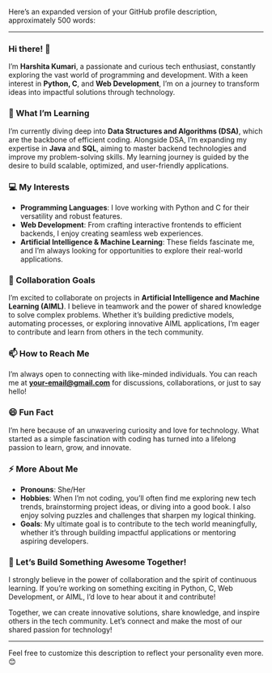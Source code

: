 Here’s an expanded version of your GitHub profile description, approximately 500 words:  

---

### Hi there! 👋  
I’m **Harshita Kumari**, a passionate and curious tech enthusiast, constantly exploring the vast world of programming and development. With a keen interest in **Python, C**, and **Web Development**, I’m on a journey to transform ideas into impactful solutions through technology.  

### 🌱 What I’m Learning  
I’m currently diving deep into **Data Structures and Algorithms (DSA)**, which are the backbone of efficient coding. Alongside DSA, I’m expanding my expertise in **Java** and **SQL**, aiming to master backend technologies and improve my problem-solving skills. My learning journey is guided by the desire to build scalable, optimized, and user-friendly applications.  

### 💻 My Interests  
- **Programming Languages**: I love working with Python and C for their versatility and robust features.  
- **Web Development**: From crafting interactive frontends to efficient backends, I enjoy creating seamless web experiences.  
- **Artificial Intelligence & Machine Learning**: These fields fascinate me, and I’m always looking for opportunities to explore their real-world applications.  

### 💞️ Collaboration Goals  
I’m excited to collaborate on projects in **Artificial Intelligence and Machine Learning (AIML)**. I believe in teamwork and the power of shared knowledge to solve complex problems. Whether it’s building predictive models, automating processes, or exploring innovative AIML applications, I’m eager to contribute and learn from others in the tech community.  

### 📫 How to Reach Me  
I’m always open to connecting with like-minded individuals. You can reach me at **[your-email@gmail.com](mailto:your-email@gmail.com)** for discussions, collaborations, or just to say hello!  

### 😄 Fun Fact  
I’m here because of an unwavering curiosity and love for technology. What started as a simple fascination with coding has turned into a lifelong passion to learn, grow, and innovate.  

### ⚡ More About Me  
- **Pronouns**: She/Her  
- **Hobbies**: When I’m not coding, you’ll often find me exploring new tech trends, brainstorming project ideas, or diving into a good book. I also enjoy solving puzzles and challenges that sharpen my logical thinking.  
- **Goals**: My ultimate goal is to contribute to the tech world meaningfully, whether it’s through building impactful applications or mentoring aspiring developers.  

### 🚀 Let’s Build Something Awesome Together!  
I strongly believe in the power of collaboration and the spirit of continuous learning. If you’re working on something exciting in Python, C, Web Development, or AIML, I’d love to hear about it and contribute!  

Together, we can create innovative solutions, share knowledge, and inspire others in the tech community. Let’s connect and make the most of our shared passion for technology!  

---  

Feel free to customize this description to reflect your personality even more. 😊
